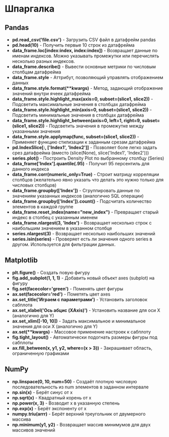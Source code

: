 # Шпаргалка


## Pandas
- **pd.read_csv('file.csv')** - Загрузить CSV файл в датафрейм pandas
- **pd.head(10)** - Получить первые 10 строк из датафрейма
- **data_frame.loc[index:index, index:index])** - Возвращает данные по именам индексов. Можно указывать промежутки или перечислять несколько разных индексов.
- **data_frame.describe()** - Вывести основные метрики по числовым столбцам датафрейма
- **data_frame.style** - Аттрибут, позволяющий управлять отображением данных
- __data_frame.style.format(**kwargs)__ - Метод, задающий отображение значений внутри ячеек датафрейма
- **data_frame.style.highlight_max(axis=0, subset=(slice1, slice2))** - Подсветить максимальные значения в столбцах датафрейма
- **data_frame.style.highlight_min(axis=0, subset=(slice1, slice2))** - Подсветить минимальные значения в столбцах датафрейма
- **data_frame.style.highlight_between(axis=0, left=1, right=9, subset=(slice1, slice2))** - Подсветить значения в промежутке между указанными значения
- **data_frame.style.applymap(func, subset=(slice1, slice2))** - Применяет функцию стилизации к заданным срезам датафрейма
- **pd.IndexSlice[:, ['Index1', 'Index2']]** - Позволяет боле легко задать срез датафрейма (вместо (slice(None), slice('Index1', 'Index2')))
- **series.plot()** - Построить Density Plot по выбранному столбцу (Series)
- **data_frame['Index'].quantile(.95)** - Получит 95 персентиль для данного индекса
- **data_frame.corr(numeric_only=True)** - Строит матрицу корреляции столбцов (желательно явно указать что делать это нужно только для числовых столбцов)
- **data_frame.groupby(['Index'])** - Сгруппировать данные по значениям указанных индексов (аналогично SQL операции)
- **data_frame.groupby(['Index']).count()** - Подсчитать количество элементов в каждой группе
- **data_frame.reset_index(name="new_index")** - Превращает старый индекс в столбец с указанным именем
- **data_frame.nlargest(3, 'Index')** - Возвращает несколько строк с наибольшим значением в указанном столбце
- **series.nlargest(3)** - Возвращает несколько наибольших значений
- **series.isin(series)** - Проверяет есть ли значения одного series в другом. Используется для фильтрации данных. 



## Matplotlib
- **plt.figure()** - Создать повую фигуру
- **fig.add_subplot(1, 1, 1)** - Добавить новый объект axes (subplot) на фигуру
- **fig.set(facecolor='green')** - Поменять цвет фигуры
- **ax.set(facecolor='red')** - Пометять цвет axes
- **ax.set_title('Играем с параметрами')** - Установить заголовок сабплота
- **ax.set_xlabel('Ось абцис (XAxis)')** - Установить название для оси X (аналогично для Y)
- **ax.set_xlim([-10, 10])** - Задать максимальное и минимальное значения для оси X (аналогично для Y)
- __ax.set(**kwargs)__ - Массовое применение настроек к сабплоту
- **fig.tight_layout()** - Автоматически подогнать размеры фигуры под сабплоты
- **ax.fill_between(x, y1, y2, where=(x > 3))** - Закрашивает область, ограниченную графиками



## NumPy
- **np.linspace(0, 10, num=50)** - Создаёт плотную числовую последовательность из num элементов в заданном интервале 
- **np.sin(x)** - Берёт синус от x
- **np.sqrt(x)** - Квадратный корень от x
- **np.power(x, 3)** - Возводит x в указанную степень
- **np.exp(x)** - Берёт экспоненту от x
- **numpy.triu(arrr)** - Берёт верхний треугольник от двумерного массива
- **np.minimum(y1, y2)** - Возвращает массив минимумов для двух массивов значений